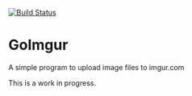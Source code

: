 [![Build Status](https://travis-ci.org/shadyabhi/goimgur.png)](https://travis-ci.org/shadyabhi/goimgur)

# GoImgur

A simple program to upload image files to imgur.com

This is a work in progress.
